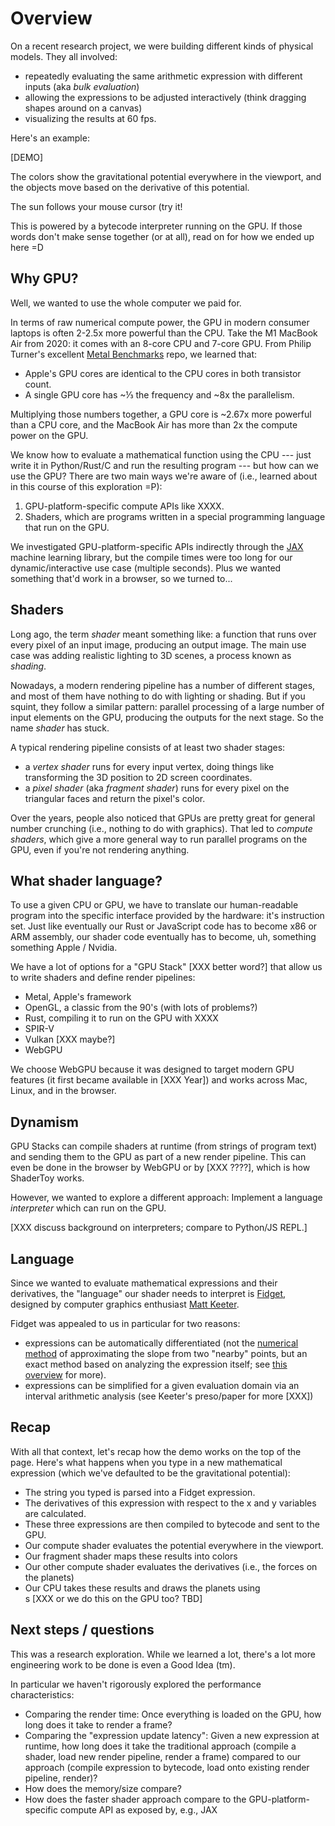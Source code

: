 # Overview

On a recent research project, we were building different kinds of physical models. They all involved:

- repeatedly evaluating the same arithmetic expression with different inputs (aka _bulk evaluation_)
- allowing the expressions to be adjusted interactively (think dragging shapes around on a canvas)
- visualizing the results at 60 fps.

Here's an example:

[DEMO]

The colors show the gravitational potential everywhere in the viewport, and the objects move based on the derivative of this potential.

The sun follows your mouse cursor (try it!

This is powered by a bytecode interpreter running on the GPU. If those words don't make sense together (or at all), read on for how we ended up here =D

## Why GPU?

Well, we wanted to use the whole computer we paid for.

In terms of raw numerical compute power, the GPU in modern consumer laptops is often 2-2.5x more powerful than the CPU. Take the M1 MacBook Air from 2020: it comes with an 8-core CPU and 7-core GPU. From Philip Turner's excellent [Metal Benchmarks](https://github.com/philipturner/metal-benchmarks) repo, we learned that:

- Apple's GPU cores are identical to the CPU cores in both transistor count.
- A single GPU core has ~⅓ the frequency and ~8x the parallelism.

Multiplying those numbers together, a GPU core is ~2.67x more powerful than a CPU core, and the MacBook Air has more than 2x the compute power on the GPU.

We know how to evaluate a mathematical function using the CPU --- just write it in Python/Rust/C and run the resulting program --- but how can we use the GPU?
There are two main ways we're aware of (i.e., learned about in this course of this exploration =P):

1. GPU-platform-specific compute APIs like XXXX.
2. Shaders, which are programs written in a special programming language that run on the GPU.

We investigated GPU-platform-specific APIs indirectly through the [JAX](https://jax.readthedocs.io/) machine learning library, but the compile times were too long for our dynamic/interactive use case (multiple seconds).
Plus we wanted something that'd work in a browser, so we turned to...


## Shaders

Long ago, the term _shader_ meant something like: a function that runs over every pixel of an input image, producing an output image. The main use case was adding realistic lighting to 3D scenes, a process known as _shading_.

Nowadays, a modern rendering pipeline has a number of different stages, and most of them have nothing to do with lighting or shading. But if you squint, they follow a similar pattern: parallel processing of a large number of input elements on the GPU, producing the outputs for the next stage. So the name _shader_ has stuck.

A typical rendering pipeline consists of at least two shader stages:

- a _vertex shader_ runs for every input vertex, doing things like transforming the 3D position to 2D screen coordinates.
- a _pixel shader_ (aka _fragment shader_) runs for every pixel on the triangular faces and return the pixel's color.

Over the years, people also noticed that GPUs are pretty great for general number crunching (i.e., nothing to do  with graphics). That led to _compute shaders_, which give a more general way to run parallel programs on the GPU, even if you're not rendering anything.

## What shader language?

To use a given CPU or GPU, we have to translate our human-readable program into the specific interface provided by the hardware: it's instruction set.
Just like eventually our Rust or JavaScript code has to become x86 or ARM assembly, our shader code eventually has to become, uh, something something Apple / Nvidia.

We have a lot of options for a "GPU Stack" [XXX better word?] that allow us to write shaders and define render pipelines:

- Metal, Apple's framework
- OpenGL, a classic from the 90's (with lots of problems?)
- Rust, compiling it to run on the GPU with XXXX
- SPIR-V
- Vulkan [XXX maybe?]
- WebGPU

We choose WebGPU because it was designed to target modern GPU features (it first became available in [XXX Year]) and works across Mac, Linux, and in the browser.


## Dynamism

GPU Stacks can compile shaders at runtime (from strings of program text) and sending them to the GPU as part of a new render pipeline.
This can even be done in the browser by WebGPU or by [XXX ????], which is how ShaderToy works.

However, we wanted to explore a different approach: Implement a language *interpreter* which can run on the GPU.

[XXX discuss background on interpreters; compare to Python/JS REPL.]


## Language

Since we wanted to evaluate mathematical expressions and their derivatives, the "language" our shader needs to interpret is [Fidget](XXX), designed by computer graphics enthusiast [Matt Keeter](XXX).

Fidget was appealed to us in particular for two reasons:

- expressions can be automatically differentiated (not the [numerical method](https://en.wikipedia.org/wiki/Finite_difference_method) of approximating the slope from two "nearby" points, but an exact method based on analyzing the expression itself; see [this overview](https://rufflewind.com/2016-12-30/reverse-mode-automatic-differentiation) for more).
- expressions can be simplified for a given evaluation domain via an interval arithmetic analysis (see Keeter's preso/paper for more [XXX])


## Recap

With all that context, let's recap how the demo works on the top of the page.
Here's what happens when you type in a new mathematical expression (which we've defaulted to be the gravitational potential):

- The string you typed is parsed into a Fidget expression.
- The derivatives of this expression with respect to the x and y variables are calculated.
- These three expressions are then compiled to bytecode and sent to the GPU.
- Our compute shader evaluates the potential everywhere in the viewport.
- Our fragment shader maps these results into colors
- Our other compute shader evaluates the derivatives (i.e., the forces on the planets)
- Our CPU takes these results and draws the planets using <div>s [XXX or we do this on the GPU too? TBD]


## Next steps / questions

This was a research exploration.
While we learned a lot, there's a lot more engineering work to be done is even a Good Idea (tm).

In particular we haven't rigorously explored the performance characteristics:
- Comparing the render time: Once everything is loaded on the GPU, how long does it take to render a frame?
- Comparing the "expression update latency": Given a new expression at runtime, how long does it take the traditional approach (compile a shader, load new render pipeline, render a frame) compared to our approach (compile expression to bytecode, load onto existing render pipeline, render)?
- How does the memory/size compare?
- How does the faster shader approach compare to the GPU-platform-specific compute API as exposed by, e.g., JAX

